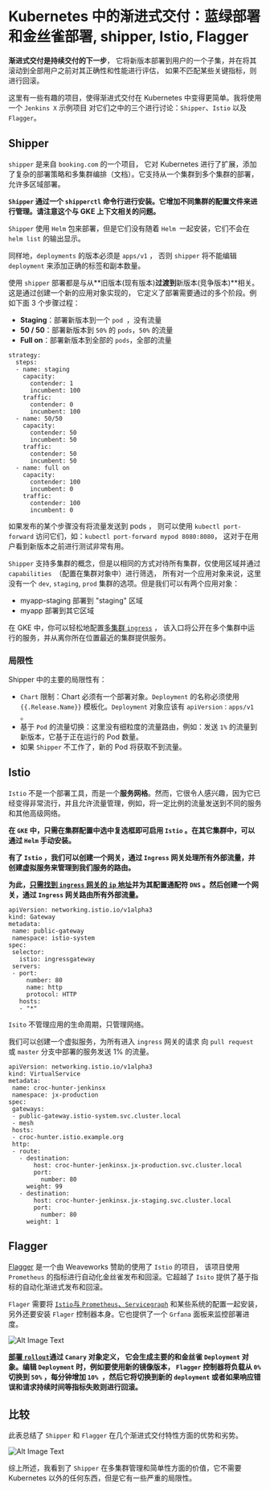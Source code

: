 # Kubernetes 中的渐进式交付：蓝绿部署和金丝雀部署, shipper, Istio, Flagger

**渐进式交付是持续交付的下一步**， 它将新版本部署到用户的一个子集，并在将其滚动到全部用户之前对其正确性和性能进行评估， 如果不匹配某些关键指标，则进行回滚。

这里有一些有趣的项目，使得渐进式交付在 Kubernetes 中变得更简单。我将使用一个 `Jenkins X` 示例项目 对它们之中的三个进行讨论：`Shipper`、`Istio` 以及 `Flagger`。

## Shipper

`shipper` 是来自 `booking.com` 的一个项目， 它对 Kubernetes 进行了扩展，添加了复杂的部署策略和多集群编排（文档）。它支持从一个集群到多个集群的部署，允许多区域部署。

**`Shipper` 通过一个 `shipperctl` 命令行进行安装。它增加不同集群的配置文件来进行管理。请注意这个与 GKE 上下文相关的问题。**

`Shipper` 使用 `Helm` 包来部署，但是它们没有随着 `Helm `一起安装，它们不会在 `helm list` 的输出显示。

同样地，`deployments` 的版本必须是 `apps/v1` ， 否则 `shipper` 将不能编辑 `deployment` 来添加正确的标签和副本数量。

使用 `shipper` 部署都是与从**旧版本(现有版本)**过渡到**新版本(竞争版本)**相关。这是通过创建一个新的应用对象实现的， 它定义了部署需要通过的多个阶段。例如下面 3 个步骤过程：

* **Staging**：部署新版本到一个 `pod `，没有流量
* **50 / 50**：部署新版本到 `50%` 的 `pods`，`50%` 的流量
* **Full on**：部署新版本到全部的 `pods`，全部的流量

```
strategy:
  steps:
  - name: staging
    capacity:
      contender: 1
      incumbent: 100
    traffic:
      contender: 0
      incumbent: 100
  - name: 50/50
    capacity:
      contender: 50
      incumbent: 50
    traffic:
      contender: 50
      incumbent: 50
  - name: full on
    capacity:
      contender: 100
      incumbent: 0
    traffic:
      contender: 100
      incumbent: 0
```

如果发布的某个步骤没有将流量发送到 pods ， 则可以使用 `kubectl port-forward` 访问它们，如：`kubectl port-forward mypod 8080:8080`， 这对于在用户看到新版本之前进行测试非常有用。

`Shipper` 支持多集群的概念，但是以相同的方式对待所有集群，仅使用区域并通过 `capabilities `（配置在集群对象中）进行筛选， 所有对一个应用对象来说，这里没有一个 `dev`, `staging`, `prod` 集群的选项。但是我们可以有两个应用对象：

* myapp-staging 部署到 "staging" 区域
* myapp 部署到其它区域

在 GKE 中，你可以轻松地配置[多集群 `ingress`](https://cloud.google.com/kubernetes-engine/docs/how-to/multi-cluster-ingress) ， 该入口将公开在多个集群中运行的服务，并从离你所在位置最近的集群提供服务。


### 局限性

Shipper 中的主要的局限性有：

* `Chart` 限制：Chart 必须有一个部署对象。`Deployment` 的名称必须使用 `{{.Release.Name}}` 模板化。`Deployment` 对象应该有 `apiVersion：apps/v1` 。
* 基于 `Pod` 的流量切换：这里没有细粒度的流量路由，例如：发送 `1%` 的流量到新版本，它基于正在运行的 Pod 数量。
* 如果 `Shipper` 不工作了，新的 Pod 将获取不到流量。

## Istio

`Istio` 不是一个部署工具，而是一个**服务网格**。然而，它很令人感兴趣，因为它已经变得非常流行，并且允许流量管理，例如，将一定比例的流量发送到不同的服务和其他高级网络。

**在 `GKE` 中，只需在集群配置中选中复选框即可启用 `Istio` 。在其它集群中，可以通过 `Helm` 手动安装。**

**有了 `Istio` ，我们可以创建一个网关，通过 `Ingress` 网关处理所有外部流量，并创建虚拟服务来管理到我们服务的路由。**

**为此，[只需找到 `ingress` 网关的 `ip` 地址](https://istio.io/docs/tasks/traffic-management/ingress/#determining-the-ingress-ip-and-ports)并为其配置通配符 `DNS` 。然后创建一个网关，通过 `Ingress` 网关路由所有外部流量。**


```
apiVersion: networking.istio.io/v1alpha3
kind: Gateway
metadata:
 name: public-gateway
 namespace: istio-system
spec:
 selector:
   istio: ingressgateway
 servers:
 - port:
     number: 80
     name: http
     protocol: HTTP
   hosts:
   - "*"
```

`Isito` 不管理应用的生命周期，只管理网络。

我们可以创建一个虚拟服务，为所有进入 `ingress` 网关的请求 向 `pull request` 或 `master` 分支中部署的服务发送 1% 的流量。

```
apiVersion: networking.istio.io/v1alpha3
kind: VirtualService
metadata:
 name: croc-hunter-jenkinsx
 namespace: jx-production
spec:
 gateways:
 - public-gateway.istio-system.svc.cluster.local
 - mesh
 hosts:
 - croc-hunter.istio.example.org
 http:
 - route:
   - destination:
       host: croc-hunter-jenkinsx.jx-production.svc.cluster.local
       port:
         number: 80
     weight: 99
   - destination:
       host: croc-hunter-jenkinsx.jx-staging.svc.cluster.local
       port:
         number: 80
     weight: 1
```

## Flagger


[Flagger](https://github.com/weaveworks/flagger) 是一个由 Weaveworks 赞助的使用了 `Istio` 的项目， 该项目使用 `Prometheus` 的指标进行自动化金丝雀发布和回滚。它超越了 `Isito` 提供了基于指标的自动化渐进式发布和回滚。

`Flager` 需要将 [`Istio`与 `Prometheus`、`Servicegraph`](https://docs.flagger.app/install/install-istio) 和某些系统的配置一起安装， 另外还要安装 `Flager` 控制器本身。它也提供了一个 `Grfana` 面板来监控部署进度。


![Alt Image Text](images/adv/adv54_1.png "Body image")

**[部署 `rollout`](https://docs.flagger.app/usage/progressive-delivery)通过 `Canary` 对象定义， 它会生成主要的和金丝雀 `Deployment` 对象。编辑 `Deployment` 时，例如要使用新的镜像版本， `Flagger` 控制器将负载从 `0% `切换到 `50%` ，每分钟增加 `10% `，然后它将切换到新的 `deployment` 或者如果响应错误和请求持续时间等指标失败则进行回滚。**


## 比较

此表总结了 `Shipper` 和 `Flagger` 在几个渐进式交付特性方面的优势和劣势。


![Alt Image Text](images/adv/adv54_2.png "Body image")

综上所述，我看到了 `Shipper` 在多集群管理和简单性方面的价值，它不需要 Kubernetes 以外的任何东西，但是它有一些严重的局限性。














